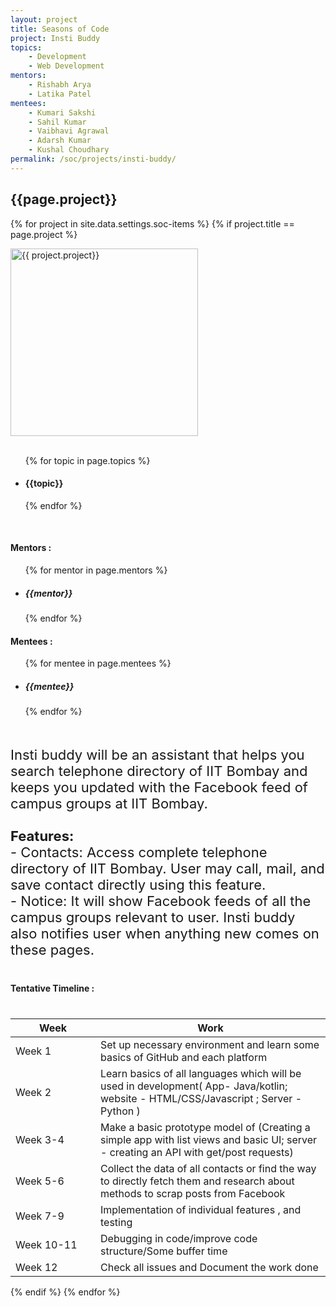 ```yaml
---
layout: project
title: Seasons of Code
project: Insti Buddy
topics:
    - Development
    - Web Development
mentors:
    - Rishabh Arya
    - Latika Patel 
mentees:
    - Kumari Sakshi
    - Sahil Kumar
    - Vaibhavi Agrawal
    - Adarsh Kumar
    - Kushal Choudhary
permalink: /soc/projects/insti-buddy/
---
```


<h2 class="display1 m-3 p-3 text-center">{{page.project}}</h2>

{% for project in site.data.settings.soc-items %}
{% if project.title == page.project %}
<div>
    <img src="{{ site.baseurl }}/{{ project.image }}"  width = "300" height="300" alt="{{ project.project}}" class="border rounded img-soc">
</div>
<div>
    <br>
    <ul>
        {% for topic in page.topics %}
        <li><h4 class="text-primary text-center">{{topic}}</h4></li>
        {% endfor %}
    </ul>
    <br>
    <h4 class="display3  ">Mentors :</h4> 
    <ul>
        {% for mentor in page.mentors %}
        <li><h5 class=" ">{{mentor}}</h5></li>
        {% endfor %}
    </ul>
    <h4 class="display3  ">Mentees :</h4> 
    <ul>
        {% for mentee in page.mentees %}
        <li><h5 class="">{{mentee}}</h5></li>
        {% endfor %}
    </ul>
</div>
<div>
    <p class="display3" style = "font-size:22px;" >
        <br>
        Insti buddy will be an assistant that helps you search telephone directory of IIT Bombay and keeps you updated with the Facebook feed of campus groups at IIT Bombay.
        <br><br>
        <b>Features:</b>
        <br>
        - Contacts: Access complete telephone directory of IIT Bombay. User may call, mail, and save contact directly using this feature.
        <br>
        - Notice: It will show Facebook feeds of all the campus groups relevant to user. Insti buddy also notifies user when anything new comes on these pages.
    </p>
</div>
<div>
    <h4 class="display3" style="margin:40px 0px 40px 0px;">Tentative Timeline :</h4>
    <table class="table table-striped">
    <thead>
        <tr>
        <th>Week</th>
        <th>Work</th>
        </tr>
    </thead>
    <tbody>
        <tr>
        <td style='width: 120px'>Week 1</td>
      <td>Set up necessary environment and learn some basics of GitHub and each platform</td>
    </tr>
    <tr>
      <td>Week 2</td>
      <td>Learn basics of all languages which will be used in development( App- Java/kotlin; website - HTML/CSS/Javascript ; Server - Python )</td>
    </tr>
    <tr>
      <td>Week 3-4</td>
      <td>Make a basic prototype model of (Creating a simple app with list views and basic UI; server - creating an API with get/post requests)</td>
    </tr>
    <tr>
      <td>Week 5-6</td>
      <td>Collect the data of all contacts or find the way to directly fetch them and research about methods to scrap posts from Facebook</td>
    </tr>
    <tr>
      <td>Week 7-9</td>
      <td>Implementation of individual features , and testing</td>
    </tr>
    <tr>
      <td>Week 10-11</td>
      <td>Debugging in code/improve code structure/Some buffer time</td>
    </tr>
    <tr>
      <td>Week 12</td>
      <td>Check all issues and Document the work done</td>
    </tr>
    </tbody>
    </table>
</div>
{% endif %}
{% endfor %}
